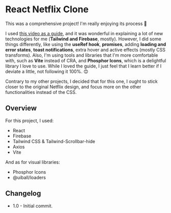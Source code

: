 # React Netflix Clone

This was a comprehensive project! I'm really enjoying its process 🎉

I used [this video as a guide](https://www.youtube.com/watch?v=ATz8wg6sg30), and it was wonderful in explaining a lot of new technologies for me (**Tailwind and Firebase**, mostly). However, I did some things differently, like using the **useRef hook**, **promises**, adding **loading and error states**, **toast notifications**, extra hover and active effects (mostly CSS transforms). Also, I'm using tools and libraries that I'm more comfortable with, such as **Vite** instead of CRA, and **Phosphor Icons**, which is a delightful library I love to use. While I loved the guide, I just feel that I learn better if I deviate a little, not following it 100%. 😊

Contrary to my other projects, I decided that for this one, I ought to stick closer to the original Netflix design, and focus more on the other functionalities instead of the CSS.

## Overview

For this project, I used:

-   React
-   Firebase
-   Tailwind CSS & Tailwind-Scrollbar-hide
-   Axios
-   Vite

And as for visual libraries:

-   Phosphor Icons
-   @uiball/loaders

## Changelog

-   1.0 - Initial commit.
